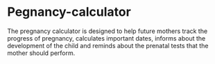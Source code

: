 # Pegnancy-calculator
The pregnancy calculator is designed to help future mothers track the progress of pregnancy, calculates important dates, informs about the development of the child and reminds about the prenatal tests that the mother should perform.
